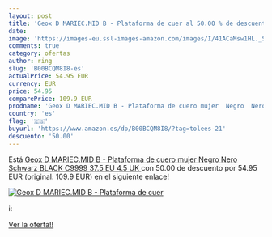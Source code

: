 ```yaml
---
layout: post
title: 'Geox D MARIEC.MID B - Plataforma de cuer al 50.00 % de descuento'
date: 
image: 'https://images-eu.ssl-images-amazon.com/images/I/41ACaMsw1HL._SL200_.jpg'
comments: true
category: ofertas
author: ring
slug: 'B00BCQM8I8-es'
actualPrice: 54.95 EUR
currency: EUR
price: 54.95
comparePrice: 109.9 EUR
prodname: 'Geox D MARIEC.MID B - Plataforma de cuero mujer  Negro  Nero  Schwarz  BLACK C9999     37.5 EU  4.5 UK '
country: 'es'
flag: '🇪🇸'
buyurl: 'https://www.amazon.es/dp/B00BCQM8I8/?tag=tolees-21'
descuento: '50.00'
---
```


Está [Geox D MARIEC.MID B - Plataforma de cuero mujer  Negro  Nero  Schwarz  BLACK C9999     37.5 EU  4.5 UK ](https://www.amazon.es/dp/B00BCQM8I8/?tag=tolees-21) con 50.00 de descuento por 54.95 EUR (original: 109.9 EUR) en el siguiente enlace!

[![Geox D MARIEC.MID B - Plataforma de cuer](https://images-eu.ssl-images-amazon.com/images/I/41ACaMsw1HL._SL200_.jpg)](https://www.amazon.es/dp/B00BCQM8I8/?tag=tolees-21)

ℹ️:


[Ver la oferta!!](https://www.amazon.es/dp/B00BCQM8I8/?tag=tolees-21)

